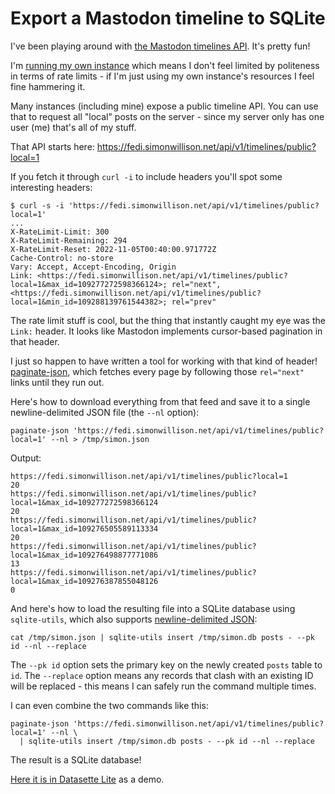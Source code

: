 # Export a Mastodon timeline to SQLite

I've been playing around with [the Mastodon timelines API](https://docs.joinmastodon.org/methods/timelines/). It's pretty fun!

I'm [running my own instance](https://til.simonwillison.net/mastodon/custom-domain-mastodon) which means I don't feel limited by politeness in terms of rate limits - if I'm just using my own instance's resources I feel fine hammering it.

Many instances (including mine) expose a public timeline API. You can use that to request all "local" posts on the server - since my server only has one user (me) that's all of my stuff.

That API starts here: https://fedi.simonwillison.net/api/v1/timelines/public?local=1

If you fetch it through `curl -i` to include headers you'll spot some interesting headers:

```
$ curl -s -i 'https://fedi.simonwillison.net/api/v1/timelines/public?local=1'
...
X-RateLimit-Limit: 300
X-RateLimit-Remaining: 294
X-RateLimit-Reset: 2022-11-05T00:40:00.971772Z
Cache-Control: no-store
Vary: Accept, Accept-Encoding, Origin
Link: <https://fedi.simonwillison.net/api/v1/timelines/public?local=1&max_id=109277272598366124>; rel="next", <https://fedi.simonwillison.net/api/v1/timelines/public?local=1&min_id=109288139761544382>; rel="prev"
```
The rate limit stuff is cool, but the thing that instantly caught my eye was the `Link:` header. It looks like Mastodon implements cursor-based pagination in that header.

I just so happen to have written a tool for working with that kind of header! [paginate-json](https://github.com/simonw/paginate-json), which fetches every page by following those `rel="next"` links until they run out.

Here's how to download everything from that feed and save it to a single newline-delimited JSON file (the `--nl` option):

```
paginate-json 'https://fedi.simonwillison.net/api/v1/timelines/public?local=1' --nl > /tmp/simon.json
```
Output:
```
https://fedi.simonwillison.net/api/v1/timelines/public?local=1
20
https://fedi.simonwillison.net/api/v1/timelines/public?local=1&max_id=109277272598366124
20
https://fedi.simonwillison.net/api/v1/timelines/public?local=1&max_id=109276505589113334
20
https://fedi.simonwillison.net/api/v1/timelines/public?local=1&max_id=109276498877771086
13
https://fedi.simonwillison.net/api/v1/timelines/public?local=1&max_id=109276387855048126
0
```
And here's how to load the resulting file into a SQLite database using `sqlite-utils`, which also supports [newline-delimited JSON](https://sqlite-utils.datasette.io/en/stable/cli.html#inserting-newline-delimited-json):

    cat /tmp/simon.json | sqlite-utils insert /tmp/simon.db posts - --pk id --nl --replace

The `--pk id` option sets the primary key on the newly created `posts` table to `id`. The `--replace` option means any records that clash with an existing ID will be replaced - this means I can safely run the command multiple times.

I can even combine the two commands like this:
```
paginate-json 'https://fedi.simonwillison.net/api/v1/timelines/public?local=1' --nl \
  | sqlite-utils insert /tmp/simon.db posts - --pk id --nl --replace
```
The result is a SQLite database!

[Here it is in Datasette Lite](https://lite.datasette.io/?url=https%3A%2F%2Fgist.githubusercontent.com%2Fsimonw%2F2f021a5155a8b251c5959e8eaa4af299%2Fraw%2F6711f2d2f314c875118d0c7f51ca080e8306b081%2Fdemo.db#/demo/posts) as a demo.
